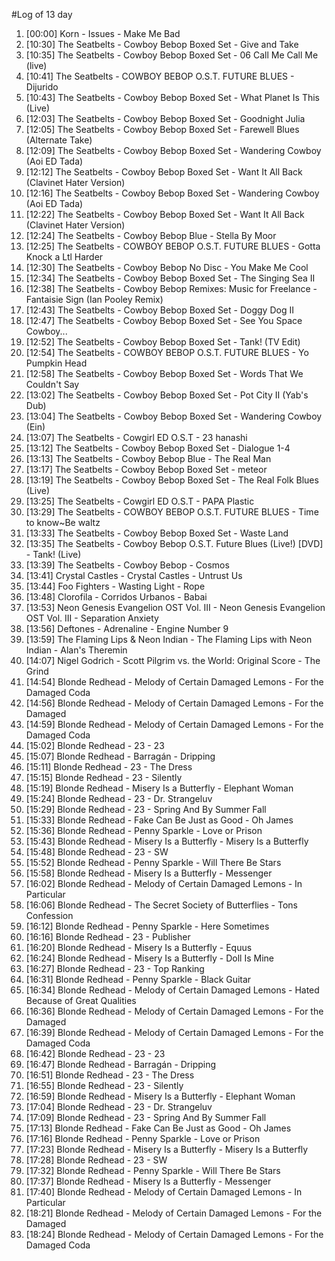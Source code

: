 #Log of 13 day

1. [00:00] Korn - Issues - Make Me Bad
1. [10:30] The Seatbelts - Cowboy Bebop Boxed Set - Give and Take
1. [10:35] The Seatbelts - Cowboy Bebop Boxed Set - 06 Call Me Call Me (live)
1. [10:41] The Seatbelts - COWBOY BEBOP O.S.T. FUTURE BLUES - Dijurido
1. [10:43] The Seatbelts - Cowboy Bebop Boxed Set - What Planet Is This (Live)
1. [12:03] The Seatbelts - Cowboy Bebop Boxed Set - Goodnight Julia
1. [12:05] The Seatbelts - Cowboy Bebop Boxed Set - Farewell Blues (Alternate Take)
1. [12:09] The Seatbelts - Cowboy Bebop Boxed Set - Wandering Cowboy (Aoi ED Tada)
1. [12:12] The Seatbelts - Cowboy Bebop Boxed Set - Want It All Back (Clavinet Hater Version)
1. [12:16] The Seatbelts - Cowboy Bebop Boxed Set - Wandering Cowboy (Aoi ED Tada)
1. [12:22] The Seatbelts - Cowboy Bebop Boxed Set - Want It All Back (Clavinet Hater Version)
1. [12:24] The Seatbelts - Cowboy Bebop Blue - Stella By Moor
1. [12:25] The Seatbelts - COWBOY BEBOP O.S.T. FUTURE BLUES - Gotta Knock a Ltl Harder
1. [12:30] The Seatbelts - Cowboy Bebop No Disc - You Make Me Cool
1. [12:34] The Seatbelts - Cowboy Bebop Boxed Set - The Singing Sea II
1. [12:38] The Seatbelts - Cowboy Bebop Remixes: Music for Freelance - Fantaisie Sign (Ian Pooley Remix)
1. [12:43] The Seatbelts - Cowboy Bebop Boxed Set - Doggy Dog II
1. [12:47] The Seatbelts - Cowboy Bebop Boxed Set - See You Space Cowboy...
1. [12:52] The Seatbelts - Cowboy Bebop Boxed Set - Tank! (TV Edit)
1. [12:54] The Seatbelts - COWBOY BEBOP O.S.T. FUTURE BLUES - Yo Pumpkin Head
1. [12:58] The Seatbelts - Cowboy Bebop Boxed Set - Words That We Couldn't Say
1. [13:02] The Seatbelts - Cowboy Bebop Boxed Set - Pot City II (Yab's Dub)
1. [13:04] The Seatbelts - Cowboy Bebop Boxed Set - Wandering Cowboy (Ein)
1. [13:07] The Seatbelts - Cowgirl ED O.S.T - 23 hanashi
1. [13:12] The Seatbelts - Cowboy Bebop Boxed Set - Dialogue 1-4
1. [13:13] The Seatbelts - Cowboy Bebop Blue - The Real Man
1. [13:17] The Seatbelts - Cowboy Bebop Boxed Set - meteor
1. [13:19] The Seatbelts - Cowboy Bebop Boxed Set - The Real Folk Blues (Live)
1. [13:25] The Seatbelts - Cowgirl ED O.S.T - PAPA Plastic
1. [13:29] The Seatbelts - COWBOY BEBOP O.S.T. FUTURE BLUES - Time to know~Be waltz
1. [13:33] The Seatbelts - Cowboy Bebop Boxed Set - Waste Land
1. [13:35] The Seatbelts - Cowboy Bebop O.S.T. Future Blues (Live!) [DVD] - Tank! (Live)
1. [13:39] The Seatbelts - Cowboy Bebop - Cosmos
1. [13:41] Crystal Castles - Crystal Castles - Untrust Us
1. [13:44] Foo Fighters - Wasting Light - Rope
1. [13:48] Clorofila - Corridos Urbanos - Babai
1. [13:53] Neon Genesis Evangelion OST Vol. III - Neon Genesis Evangelion OST Vol. III - Separation Anxiety
1. [13:56] Deftones - Adrenaline - Engine Number 9
1. [13:59] The Flaming Lips & Neon Indian - The Flaming Lips with Neon Indian - Alan's Theremin
1. [14:07] Nigel Godrich - Scott Pilgrim vs. the World: Original Score - The Grind
1. [14:54] Blonde Redhead - Melody of Certain Damaged Lemons - For the Damaged Coda
1. [14:56] Blonde Redhead - Melody of Certain Damaged Lemons - For the Damaged
1. [14:59] Blonde Redhead - Melody of Certain Damaged Lemons - For the Damaged Coda
1. [15:02] Blonde Redhead - 23 - 23
1. [15:07] Blonde Redhead - Barragán - Dripping
1. [15:11] Blonde Redhead - 23 - The Dress
1. [15:15] Blonde Redhead - 23 - Silently
1. [15:19] Blonde Redhead - Misery Is a Butterfly - Elephant Woman
1. [15:24] Blonde Redhead - 23 - Dr. Strangeluv
1. [15:29] Blonde Redhead - 23 - Spring And By Summer Fall
1. [15:33] Blonde Redhead - Fake Can Be Just as Good - Oh James
1. [15:36] Blonde Redhead - Penny Sparkle - Love or Prison
1. [15:43] Blonde Redhead - Misery Is a Butterfly - Misery Is a Butterfly
1. [15:48] Blonde Redhead - 23 - SW
1. [15:52] Blonde Redhead - Penny Sparkle - Will There Be Stars
1. [15:58] Blonde Redhead - Misery Is a Butterfly - Messenger
1. [16:02] Blonde Redhead - Melody of Certain Damaged Lemons - In Particular
1. [16:06] Blonde Redhead - The Secret Society of Butterflies - Tons Confession
1. [16:12] Blonde Redhead - Penny Sparkle - Here Sometimes
1. [16:16] Blonde Redhead - 23 - Publisher
1. [16:20] Blonde Redhead - Misery Is a Butterfly - Equus
1. [16:24] Blonde Redhead - Misery Is a Butterfly - Doll Is Mine
1. [16:27] Blonde Redhead - 23 - Top Ranking
1. [16:31] Blonde Redhead - Penny Sparkle - Black Guitar
1. [16:34] Blonde Redhead - Melody of Certain Damaged Lemons - Hated Because of Great Qualities
1. [16:36] Blonde Redhead - Melody of Certain Damaged Lemons - For the Damaged
1. [16:39] Blonde Redhead - Melody of Certain Damaged Lemons - For the Damaged Coda
1. [16:42] Blonde Redhead - 23 - 23
1. [16:47] Blonde Redhead - Barragán - Dripping
1. [16:51] Blonde Redhead - 23 - The Dress
1. [16:55] Blonde Redhead - 23 - Silently
1. [16:59] Blonde Redhead - Misery Is a Butterfly - Elephant Woman
1. [17:04] Blonde Redhead - 23 - Dr. Strangeluv
1. [17:09] Blonde Redhead - 23 - Spring And By Summer Fall
1. [17:13] Blonde Redhead - Fake Can Be Just as Good - Oh James
1. [17:16] Blonde Redhead - Penny Sparkle - Love or Prison
1. [17:23] Blonde Redhead - Misery Is a Butterfly - Misery Is a Butterfly
1. [17:28] Blonde Redhead - 23 - SW
1. [17:32] Blonde Redhead - Penny Sparkle - Will There Be Stars
1. [17:37] Blonde Redhead - Misery Is a Butterfly - Messenger
1. [17:40] Blonde Redhead - Melody of Certain Damaged Lemons - In Particular
1. [18:21] Blonde Redhead - Melody of Certain Damaged Lemons - For the Damaged
1. [18:24] Blonde Redhead - Melody of Certain Damaged Lemons - For the Damaged Coda

